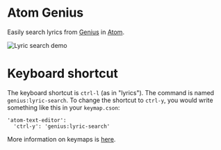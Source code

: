 # Atom Genius

Easily search lyrics from [Genius](http://genius.com/) in [Atom](http://atom.io).

![Lyric search demo](https://cloud.githubusercontent.com/assets/5033974/17353671/c859c8ba-590f-11e6-96a2-760427ce8dab.gif)

# Keyboard shortcut

The keyboard shortcut is `ctrl-l` (as in "lyrics"). The command is named
`genius:lyric-search`. To change the shortcut to `ctrl-y`, you
would write something like this in your `keymap.cson`:

```
'atom-text-editor':
  'ctrl-y': 'genius:lyric-search'
```

More information on keymaps is [here](http://flight-manual.atom.io/using-atom/sections/basic-customization/).
